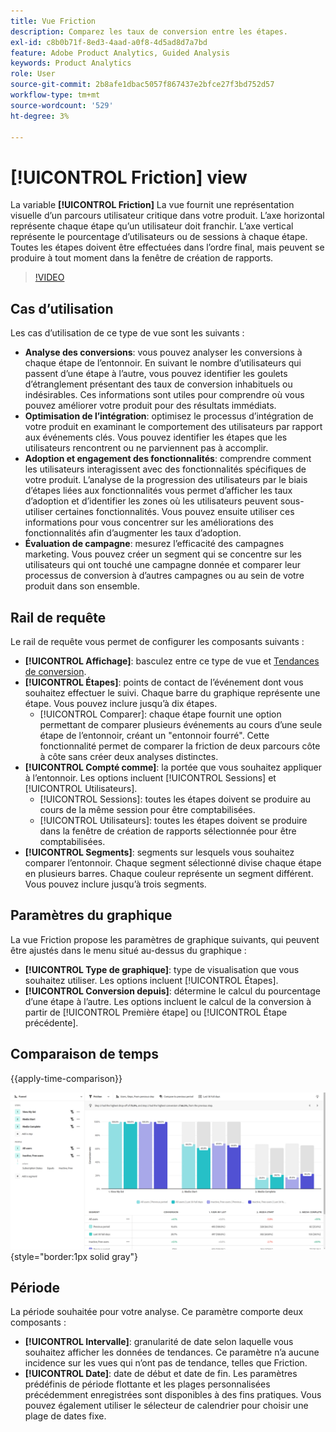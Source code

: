 ```yaml
---
title: Vue Friction
description: Comparez les taux de conversion entre les étapes.
exl-id: c8b0b71f-8ed3-4aad-a0f8-4d5ad8d7a7bd
feature: Adobe Product Analytics, Guided Analysis
keywords: Product Analytics
role: User
source-git-commit: 2b8afe1dbac5057f867437e2bfce27f3bd752d57
workflow-type: tm+mt
source-wordcount: '529'
ht-degree: 3%

---
```


# [!UICONTROL Friction] view

La variable **[!UICONTROL Friction]** La vue fournit une représentation visuelle d’un parcours utilisateur critique dans votre produit. L’axe horizontal représente chaque étape qu’un utilisateur doit franchir. L’axe vertical représente le pourcentage d’utilisateurs ou de sessions à chaque étape. Toutes les étapes doivent être effectuées dans l’ordre final, mais peuvent se produire à tout moment dans la fenêtre de création de rapports.

>[!VIDEO](https://video.tv.adobe.com/v/3421663/?learn=on)

## Cas d’utilisation

Les cas d’utilisation de ce type de vue sont les suivants :

* **Analyse des conversions**: vous pouvez analyser les conversions à chaque étape de l’entonnoir. En suivant le nombre d’utilisateurs qui passent d’une étape à l’autre, vous pouvez identifier les goulets d’étranglement présentant des taux de conversion inhabituels ou indésirables. Ces informations sont utiles pour comprendre où vous pouvez améliorer votre produit pour des résultats immédiats.
* **Optimisation de l’intégration**: optimisez le processus d’intégration de votre produit en examinant le comportement des utilisateurs par rapport aux événements clés. Vous pouvez identifier les étapes que les utilisateurs rencontrent ou ne parviennent pas à accomplir.
* **Adoption et engagement des fonctionnalités**: comprendre comment les utilisateurs interagissent avec des fonctionnalités spécifiques de votre produit. L’analyse de la progression des utilisateurs par le biais d’étapes liées aux fonctionnalités vous permet d’afficher les taux d’adoption et d’identifier les zones où les utilisateurs peuvent sous-utiliser certaines fonctionnalités. Vous pouvez ensuite utiliser ces informations pour vous concentrer sur les améliorations des fonctionnalités afin d’augmenter les taux d’adoption.
* **Évaluation de campagne**: mesurez l’efficacité des campagnes marketing. Vous pouvez créer un segment qui se concentre sur les utilisateurs qui ont touché une campagne donnée et comparer leur processus de conversion à d’autres campagnes ou au sein de votre produit dans son ensemble.

## Rail de requête

Le rail de requête vous permet de configurer les composants suivants :

* **[!UICONTROL Affichage]**: basculez entre ce type de vue et [Tendances de conversion](conversion-trends.md).
* **[!UICONTROL Étapes]**: points de contact de l’événement dont vous souhaitez effectuer le suivi. Chaque barre du graphique représente une étape. Vous pouvez inclure jusqu’à dix étapes.
   * [!UICONTROL Comparer]: chaque étape fournit une option permettant de comparer plusieurs événements au cours d’une seule étape de l’entonnoir, créant un &quot;entonnoir fourré&quot;. Cette fonctionnalité permet de comparer la friction de deux parcours côte à côte sans créer deux analyses distinctes.
* **[!UICONTROL Compté comme]**: la portée que vous souhaitez appliquer à l’entonnoir. Les options incluent [!UICONTROL Sessions] et [!UICONTROL Utilisateurs].
   * [!UICONTROL Sessions]: toutes les étapes doivent se produire au cours de la même session pour être comptabilisées.
   * [!UICONTROL Utilisateurs]: toutes les étapes doivent se produire dans la fenêtre de création de rapports sélectionnée pour être comptabilisées.
* **[!UICONTROL Segments]**: segments sur lesquels vous souhaitez comparer l’entonnoir. Chaque segment sélectionné divise chaque étape en plusieurs barres. Chaque couleur représente un segment différent. Vous pouvez inclure jusqu’à trois segments.

## Paramètres du graphique

La vue Friction propose les paramètres de graphique suivants, qui peuvent être ajustés dans le menu situé au-dessus du graphique :

* **[!UICONTROL Type de graphique]**: type de visualisation que vous souhaitez utiliser. Les options incluent [!UICONTROL Étapes].
* **[!UICONTROL Conversion depuis]**: détermine le calcul du pourcentage d’une étape à l’autre. Les options incluent le calcul de la conversion à partir de [!UICONTROL Première étape] ou [!UICONTROL Étape précédente].

## Comparaison de temps

{{apply-time-comparison}}

![Comparaison du temps de fragment](../assets/friction-compare.png){style="border:1px solid gray"}

## Période

La période souhaitée pour votre analyse. Ce paramètre comporte deux composants :

* **[!UICONTROL Intervalle]**: granularité de date selon laquelle vous souhaitez afficher les données de tendances. Ce paramètre n’a aucune incidence sur les vues qui n’ont pas de tendance, telles que Friction.
* **[!UICONTROL Date]**: date de début et date de fin. Les paramètres prédéfinis de période flottante et les plages personnalisées précédemment enregistrées sont disponibles à des fins pratiques. Vous pouvez également utiliser le sélecteur de calendrier pour choisir une plage de dates fixe.
